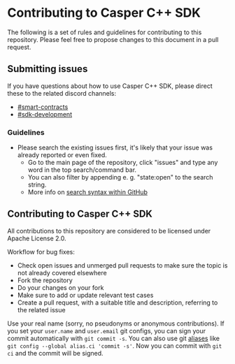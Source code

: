 # Contributing to Casper C++ SDK

The following is a set of rules and guidelines for contributing to this repository. Please feel free to propose changes to this document in a pull request.

## Submitting issues
If you have questions about how to use Casper C++ SDK, please direct these to the related discord channels:
* [#smart-contracts](https://discord.gg/casperblockchain)
* [#sdk-development](https://discord.gg/casperblockchain)

### Guidelines
* Please search the existing issues first, it's likely that your issue was already reported or even fixed.
  - Go to the main page of the repository, click "issues" and type any word in the top search/command bar.
  - You can also filter by appending e. g. "state:open" to the search string.
  - More info on [search syntax within GitHub](https://help.github.com/articles/searching-issues)

## Contributing to Casper C++ SDK

All contributions to this repository are considered to be licensed under Apache License 2.0.

Workflow for bug fixes:
* Check open issues and unmerged pull requests to make sure the topic is not already covered elsewhere
* Fork the repository
* Do your changes on your fork
* Make sure to add or update relevant test cases
* Create a pull request, with a suitable title and description, referring to the related issue

Use your real name (sorry, no pseudonyms or anonymous contributions).
If you set your `user.name` and `user.email` git configs, you can sign your
commit automatically with `git commit -s`. You can also use git [aliases](https://git-scm.com/book/tr/v2/Git-Basics-Git-Aliases)
like `git config --global alias.ci 'commit -s'`. Now you can commit with
`git ci` and the commit will be signed.
